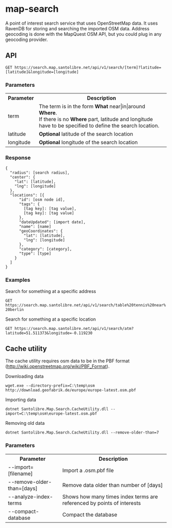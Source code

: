 # map-search

A point of interest search service that uses OpenStreetMap data. It uses RavenDB for storing and searching the imported OSM data. Address geocoding is done with the MapQuest OSM API, but you could plug in any geocoding provider.

## API

```GET https://search.map.santolibre.net/api/v1/search/[term]?latitude=[latitude]&longitude=[longitude]```

### Parameters

<table>
    <tr>
      <th>Parameter</th>
      <th>Description</th>
    </tr>
    <tr>
      <td>term</td>
      <td>The term is in the form <strong>What</strong> near|in|around <strong>Where</strong>.<br />If there is no <strong>Where</strong> part, latitude and longitude have to be specified to define the search location.</td>
    </tr>
    <tr>
      <td>latitude</td>
      <td><strong>Optional</strong> latitude of the search location</td>
    </tr>
    <tr>
      <td>longitude</td>
      <td><strong>Optional</strong> longitude of the search location</td>
    </tr>
</table>

### Response

```
{
  "radius": [search radius],
  "center": {
    "lat": [latitude],
    "lng": [longitude]
  },
  "locations": [{
      "id": [osm node id],
      "tags": {
        [tag key]: [tag value],
        [tag key]: [tag value]
      },
      "dateUpdated": [import date],
      "name": [name]
      "geoCoordinates": {
        "lat": [latitude],
        "lng": [longitude]
      },
      "category": [category],
      "type": [type]
    }
  ]
}
```

### Examples

Search for something at a specific address

```GET https://search.map.santolibre.net/api/v1/search/table%20tennis%20near%20berlin```

Search for something at a specific location

```GET https://search.map.santolibre.net/api/v1/search/atm?latitude=51.511373&longitude=-0.119230```

## Cache utility

The cache utility requires osm data to be in the PBF format (http://wiki.openstreetmap.org/wiki/PBF_Format).

Downloading data 

```wget.exe --directory-prefix=C:\temp\osm http://download.geofabrik.de/europe/europe-latest.osm.pbf```

Importing data

```dotnet Santolibre.Map.Search.CacheUtility.dll --import=C:\temp\osm\europe-latest.osm.pbf```

Removing old data

```dotnet Santolibre.Map.Search.CacheUtility.dll --remove-older-than=7```

### Parameters

<table>
    <tr>
      <th>Parameter</th>
      <th>Description</th>
    </tr>
    <tr>
      <td>--import=[filename]</td>
      <td>Import a .osm.pbf file</td>
    </tr>
    <tr>
      <td>--remove-older-than=[days]</td>
      <td>Remove data older than number of [days]</td>
    </tr>
    <tr>
      <td>--analyze-index-terms</td>
      <td>Shows how many times index terms are referenced by points of interests</td>
    </tr>
    <tr>
      <td>--compact-database</td>
      <td>Compact the database</td>
    </tr>
</table>

